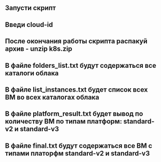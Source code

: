 ## Запусти скрипт 
## Введи cloud-id
## После окончания работы скрипта распакуй архив - unzip k8s.zip
## В файле folders_list.txt будут содержаться все каталоги облака
## В файле list_instances.txt будет список всех ВМ во всех каталогах облака
## В файле platform_result.txt будет вывод по количеству ВМ по типам платформ: standard-v2 и standard-v3
## В файле final.txt будут содержаться все ВМ с типами платорфм standard-v2 и standard-v3
